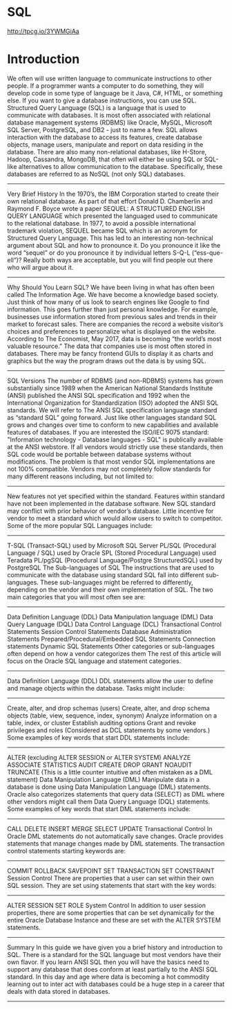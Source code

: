 # SQL


http://tpcg.io/3YWMGiAa

<h1>Introduction</h1>

We often will use written language to communicate instructions to other people. If a programmer wants a computer to do something, they will develop code in some type of language be it Java, C#, HTML, or something else. If you want to give a database instructions, you can use SQL. Structured Query Language (SQL) is a language that is used to communicate with databases. It is most often associated with relational database management systems (RDBMS) like Oracle, MySQL, Microsoft SQL Server, PostgreSQL, and DB2 - just to name a few. SQL allows interaction with the database to access its features, create database objects, manage users, manipulate and report on data residing in the database. There are also many non-relational databases, like H-Store, Hadoop, Cassandra, MongoDB, that often will either be using SQL or SQL-like alternatives to allow communication to the database. Specifically, these databases are referred to as NoSQL (not only SQL) databases.


<hr>
Very Brief History
In the 1970’s, the IBM Corporation started to create their own relational database. As part of that effort Donald D. Chamberlin and Raymond F. Boyce wrote a paper SEQUEL: A STRUCTURED ENGLISH QUERY LANGUAGE which presented the languaged used to communicate to the relational database. In 1977, to avoid a possible international trademark violation, SEQUEL became SQL which is an acronym for Structured Query Language. This has led to an interesting non-technical argument about SQL and how to pronounce it. Do you pronounce it like the word “sequel” or do you pronounce it by individual letters S-Q-L (“ess-que-ell”)? Really both ways are acceptable, but you will find people out there who will argue about it.
<hr>
Why Should You Learn SQL?
We have been living in what has often been called The Information Age. We have become a knowledge based society. Just think of how many of us look to search engines like Google to find information. This goes further than just personal knowledge. For example, businesses use information stored from previous sales and trends in their market to forecast sales. There are companies the record a website visitor’s choices and preferences to personalize what is displayed on the website. According to The Economist, May 2017, data is becoming “the world’s most valuable resource.” The data that companies use is most often stored in databases. There may be fancy frontend GUIs to display it as charts and graphics but the way the program draws out the data is by using SQL.
<hr>
SQL Versions
The number of RDBMS (and non-RDBMS) systems has grown substantially since 1989 when the American National Standards Institute (ANSI) published the ANSI SQL specification and 1992 when the International Organization for Standardization (ISO) adopted the ANSI SQL standards. We will refer to The ANSI SQL specification language standard as “standard SQL” going forward. Just like other languages standard SQL grows and changes over time to conform to new capabilities and available features of databases. If you are interested the ISO/IEC 9075 standard: "Information technology - Database languages - SQL" is publically available at the ANSI webstore. If all vendors would strictly use these standards, then SQL code would be portable between database systems without modifications. The problem is that most vendor SQL implementations are not 100% compatible. Vendors may not completely follow standards for many different reasons including, but not limited to:
<hr>
New features not yet specified within the standard.
Features within standard have not been implemented in the database software.
New SQL standard may conflict with prior behavior of vendor’s database.
Little incentive for vendor to meet a standard which would allow users to switch to competitor.
Some of the more popular SQL Languages include:
<hr>
T-SQL (Transact-SQL) used by Microsoft SQL Server
PL/SQL (Procedural Language / SQL) used by Oracle
SPL (Stored Procedural Language) used Teradata
PL/pgSQL (Procedural Language/Postgre StructuredSQL) used by PostgreSQL
The Sub-languages of SQL
The instructions that are used to communicate with the database using standard SQL fall into different sub-languages. These sub-languages might be referred to differently, depending on the vendor and their own implementation of SQL. The two main categories that you will most often see are:
<hr>
Data Definition Language (DDL)
Data Manipulation language (DML)
Data Query Language (DQL)
Data Control Language (DCL)
Transactional Control Statements
Session Control Statements
Database Administration Statements
Prepared/Procedural/Embedded SQL Statements
Connection statements
Dynamic SQL Statements
Other categories or sub-languages often depend on how a vendor categorizes them
The rest of this article will focus on the Oracle SQL language and statement categories.
<hr>
Data Definition Language (DDL)
DDL statements allow the user to define and manage objects within the database. Tasks might include:
<hr>
Create, alter, and drop schemas (users)
Create, alter, and drop schema objects (table, view, sequence, index, synonym)
Analyze information on a table, index, or cluster
Establish auditing options
Grant and revoke privileges and roles (Considered as DCL statements by some vendors.)
Some examples of key words that start DDL statements include:
<hr>
ALTER (excluding ALTER SESSION or ALTER SYSTEM)
ANALYZE
ASSOCIATE STATISTICS
AUDIT
CREATE
DROP
GRANT
NOAUDIT
TRUNCATE (This is a little counter intuitive and often mistaken as a DML statement)
Data Manipulation Language (DML)
Manipulate data in a database is done using Data Manipulation Language (DML) statements. Oracle also categorizes statements that query data (SELECT) as DML where other vendors might call them Data Query Language (DQL) statements. Some examples of key words that start DML statements include:
<hr>
CALL
DELETE
INSERT
MERGE
SELECT
UPDATE
Transactional Control
In Oracle DML statements do not automatically save changes. Oracle provides statements that manage changes made by DML statements. The transaction control statements starting keywords are:
<hr>
COMMIT
ROLLBACK
SAVEPOINT
SET TRANSACTION
SET CONSTRAINT
Session Control
There are properties that a user can set within their own SQL session. They are set using statements that start with the key words:
<hr>
ALTER SESSION
SET ROLE
System Control
In addition to user session properties, there are some properties that can be set dynamically for the entire Oracle Database Instance and these are set with the ALTER SYSTEM statements.
<hr>
Summary
In this guide we have given you a brief history and introduction to SQL. There is a standard for the SQL language but most vendors have their own flavor. If you learn ANSI SQL then you will have the basics need to support any database that does conform at least partially to the ANSI SQL standard. In this day and age where data is becoming a hot commodity learning out to inter act with databases could be a huge step in a career that deals with data stored in databases.

<hr>
